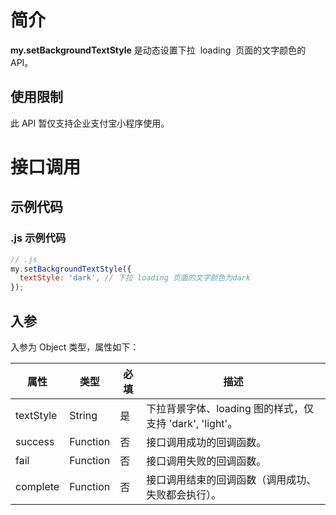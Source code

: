 # 简介

**my.setBackgroundTextStyle** 是动态设置下拉  loading  页面的文字颜色的 API。

## 使用限制

此 API 暂仅支持企业支付宝小程序使用。

# 接口调用

## 示例代码

### .js 示例代码

```javascript
// .js
my.setBackgroundTextStyle({
  textStyle: 'dark', // 下拉 loading 页面的文字颜色为dark
});
```

## 入参

入参为 Object 类型，属性如下：

| **属性** | **类型** | **必填** | **描述** |
| --- | --- | --- | --- |
| textStyle | String | 是 | 下拉背景字体、loading 图的样式，仅支持 'dark', 'light'。 |
| success | Function | 否 | 接口调用成功的回调函数。 |
| fail | Function | 否 | 接口调用失败的回调函数。 |
| complete | Function | 否 | 接口调用结束的回调函数（调用成功、失败都会执行）。 |

